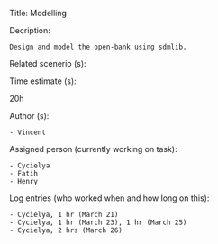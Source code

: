 Title: Modelling

Decription:

	Design and model the open-bank using sdmlib.
	
Related scenerio (s):


Time estimate (s):

 20h

Author (s):

	- Vincent

Assigned person (currently working on task):

	- Cycielya
	- Fatih
	- Henry

Log entries (who worked when and how long on this):

    - Cycielya, 1 hr (March 21)
    - Cycielya, 1 hr (March 23), 1 hr (March 25)
    - Cycielya, 2 hrs (March 26)
